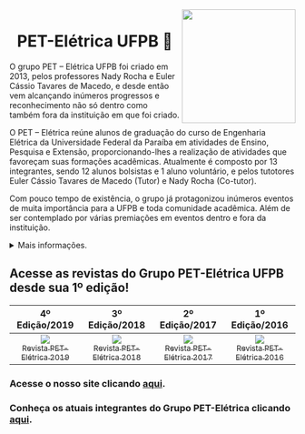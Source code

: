 <a href="http://www.cear.ufpb.br/pet" target="_blank" rel="external">
  <img src="https://user-images.githubusercontent.com/77749126/105269334-7ad34e80-5b72-11eb-91ea-105179fc3ce0.png" align="right" width="200px">
</a>

<h1 align="center">PET-Elétrica UFPB 👋</h1>

O grupo PET – Elétrica UFPB foi criado em 2013, pelos professores Nady Rocha e Euler Cássio Tavares de Macedo, e desde então vem alcançando inúmeros progressos e reconhecimento não só dentro como também fora da instituição em que foi criado.

O PET – Elétrica reúne alunos de graduação do curso de Engenharia Elétrica da Universidade Federal da Paraíba em atividades de Ensino, Pesquisa e Extensão, proporcionando-lhes a realização de atividades que favoreçam suas formações acadêmicas. Atualmente é composto por 13 integrantes, sendo 12 alunos bolsistas e 1 aluno voluntário, e pelos tutotores Euler Cássio Tavares de Macedo (Tutor) e Nady Rocha (Co-tutor).

Com pouco tempo de existência, o grupo já protagonizou inúmeros eventos de muita importância para a UFPB e toda comunidade acadêmica. Além de ser contemplado por várias premiações em eventos dentro e fora da instituição.

<details>
  <summary>
    <span>Mais informações.</span>
  </summary>
  <p>
    O PET - Programa de Educação Tutorial foi criado em 1979 pela Coordenação de Aperfeiçoamento de Pessoal de Nível Superior - CAPES com o nome Programa Especial de Treinamento – PET que atualmente está sob responsabilidade da Diretoria de Políticas e Programas de Graduação (DIPES/SESu), sendo acompanhado pela Coordenação Geral de Relações Estudantis (CGRE) e é identificado como Programa de Educação Tutorial.<br>
    O Programa é composto por grupos tutoriais de aprendizagem e busca propiciar aos alunos, sob a orientação de um professor tutor, condições para a realização de atividades extracurriculares que complementem a sua formação acadêmica, procurando atender mais plenamente às necessidades do próprio curso de graduação e/ou ampliar e aprofundar os objetivos e os conteúdos programáticos que integram sua grade curricular. Espera-se, assim, proporcionar a melhoria da qualidade acadêmica dos cursos de graduação apoiados pelo PET.<br>
    As atividades extracurriculares que compõem o Programa têm como objetivo garantir aos alunos do curso de graduação oportunidades de vivenciar experiências não presentes em estruturas curriculares convencionais, visando a sua formação global e favorecendo a formação acadêmica, tanto para a integração no mercado profissional quanto para o desenvolvimento de estudos em programas de pós-graduação.<br>
    O Programa de Educação Tutorial constitui-se, portanto, em uma modalidade de investimento acadêmico em cursos de graduação que têm sérios compromissos epistemológicos, pedagógicos, éticos e sociais. Com uma concepção baseada em grupos tutoriais de aprendizagem e orientado pelo objetivo de formar globalmente o aluno, o PET não visa apenas proporcionar aos bolsistas e aos alunos do curso uma gama nova e diversificada de conhecimento acadêmico, mas assume a responsabilidade de contribuir para sua melhor qualificação como pessoa humana e como membro da sociedade.<br>
    A médio e longo prazo, a SESu/MEC espera fomentar a formação de profissionais de nível superior, nas diversas áreas do conhecimento, dotados de elevados padrões científicos, técnicos, éticos e com responsabilidade social e que sejam capazes de uma atuação no sentido da transformação da realidade nacional, em especial como docentes e pesquisadores pós-graduados em áreas profissionais.
  </p>
</details>

## Acesse as revistas do Grupo PET-Elétrica UFPB desde sua 1º edição!

| 4º Edição/2019 | 3º Edição/2018 | 2º Edição/2017 | 1º Edição/2016 |
| :---: | :---: | :---: | :---: |
[<img src="https://user-images.githubusercontent.com/77749126/105650485-a320bd00-5e92-11eb-9937-8f42b0501810.png" > <br> <sub>Revista PET-Elétrica 2019</sub>](https://issuu.com/peteletrica/docs/revista_2020_-_vers_o_15) | [<img src="https://user-images.githubusercontent.com/77749126/105650484-a2882680-5e92-11eb-885a-82177b9a7984.png" > <br> <sub>Revista PET-Elétrica 2018</sub>](https://issuu.com/peteletrica/docs/revista_pet-el_trica_2018) | [<img src="https://user-images.githubusercontent.com/77749126/105650483-a2882680-5e92-11eb-8c4d-29a1e999cff8.png" > <br> <sub>Revista PET-Elétrica 2017</sub>](https://issuu.com/peteletrica/docs/revista_pet_2017)  | [<img src="https://user-images.githubusercontent.com/77749126/105650482-a156f980-5e92-11eb-9e5e-38382c706dfe.png" > <br> <sub>Revista PET-Elétrica 2016</sub>](https://issuu.com/peteletrica/docs/revistapeteletrica)   |

<!--
![revista_2016](https://user-images.githubusercontent.com/77749126/105650482-a156f980-5e92-11eb-9e5e-38382c706dfe.png)
![revista_2017](https://user-images.githubusercontent.com/77749126/105650483-a2882680-5e92-11eb-8c4d-29a1e999cff8.png)
![revista_2018](https://user-images.githubusercontent.com/77749126/105650484-a2882680-5e92-11eb-885a-82177b9a7984.png)
![revista_2019](https://user-images.githubusercontent.com/77749126/105650485-a320bd00-5e92-11eb-9937-8f42b0501810.png)
-->

### Acesse o nosso site clicando [aqui](http://www.cear.ufpb.br/pet).

### Conheça os atuais integrantes do Grupo PET-Elétrica clicando [aqui](http://www.cear.ufpb.br/pet-pessoas).

<!--
<div style="margin-left:30px">
  <div style="margin-left:30px">
    <a href="http://www.cear.ufpb.br/pet" target="_blank" rel="external">
      <img src="https://user-images.githubusercontent.com/77749126/105632698-55c13300-5e33-11eb-9e70-cbc38410c01d.png" width="40px" style="margin-left:30px">
    </a>
  </div>
  <div width="100px">
    <a href="hwww.facebook.com/peteletricaufpb" target="_blank" rel="external">
      <img src="https://user-images.githubusercontent.com/77749126/105632695-54900600-5e33-11eb-8a00-c00b32104768.png" width="40px">
    </a>
  </div>
  <div width="100px">
    <a href="https://github.com/PETEletricaUFPB" target="_blank" rel="external">
      <img src="https://user-images.githubusercontent.com/77749126/105632699-55c13300-5e33-11eb-8d9b-82721fa4e05f.png" width="40px">
    </a>
  </div>
  <div width="100px">
    <a href="https://www.instagram.com/peteletrica/" target="_blank" rel="external">
      <img src="https://user-images.githubusercontent.com/77749126/105632697-55289c80-5e33-11eb-9340-f3010902956f.png" width="40px">
    </a>
  </div>
</div>
-->

